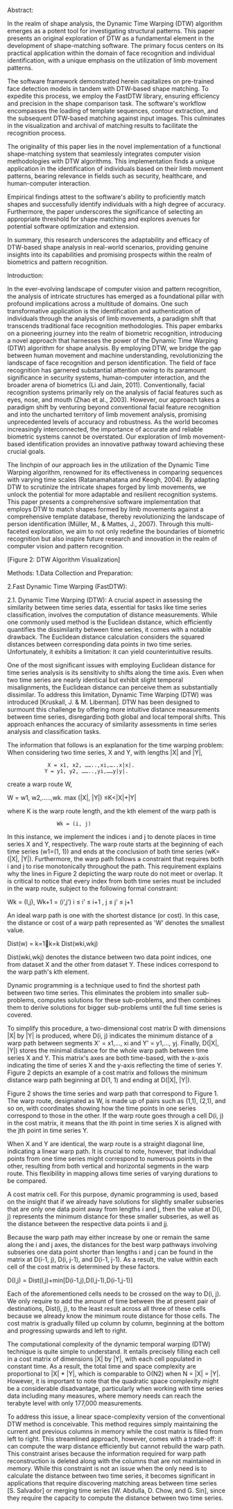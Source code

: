 Abstract:

In the realm of shape analysis, the Dynamic Time Warping (DTW) algorithm emerges as a potent tool for investigating structural patterns. This paper presents an original exploration of DTW as a fundamental element in the development of shape-matching software. The primary focus centers on its practical application within the domain of face recognition and individual identification, with a unique emphasis on the utilization of limb movement patterns.

The software framework demonstrated herein capitalizes on pre-trained face detection models in tandem with DTW-based shape matching. To expedite this process, we employ the FastDTW library, ensuring efficiency and precision in the shape comparison task. The software's workflow encompasses the loading of template sequences, contour extraction, and the subsequent DTW-based matching against input images. This culminates in the visualization and archival of matching results to facilitate the recognition process.

The originality of this paper lies in the novel implementation of a functional shape-matching system that seamlessly integrates computer vision methodologies with DTW algorithms. This implementation finds a unique application in the identification of individuals based on their limb movement patterns, bearing relevance in fields such as security, healthcare, and human-computer interaction.

Empirical findings attest to the software's ability to proficiently match shapes and successfully identify individuals with a high degree of accuracy. Furthermore, the paper underscores the significance of selecting an appropriate threshold for shape matching and explores avenues for potential software optimization and extension.

In summary, this research underscores the adaptability and efficacy of DTW-based shape analysis in real-world scenarios, providing genuine insights into its capabilities and promising prospects within the realm of biometrics and pattern recognition.


Introduction:

In the ever-evolving landscape of computer vision and pattern recognition, the analysis of intricate structures has emerged as a foundational pillar with profound implications across a multitude of domains. One such transformative application is the identification and authentication of individuals through the analysis of limb movements, a paradigm shift that transcends traditional face recognition methodologies. This paper embarks on a pioneering journey into the realm of biometric recognition, introducing a novel approach that harnesses the power of the Dynamic Time Warping (DTW) algorithm for shape analysis. By employing DTW, we bridge the gap between human movement and machine understanding, revolutionizing the landscape of face recognition and person identification.
The field of face recognition has garnered substantial attention owing to its paramount significance in security systems, human-computer interaction, and the broader arena of biometrics (Li and Jain, 2011). Conventionally, facial recognition systems primarily rely on the analysis of facial features such as eyes, nose, and mouth (Zhao et al., 2003). However, our approach takes a paradigm shift by venturing beyond conventional facial feature recognition and into the uncharted territory of limb movement analysis, promising unprecedented levels of accuracy and robustness. As the world becomes increasingly interconnected, the importance of accurate and reliable biometric systems cannot be overstated. Our exploration of limb movement-based identification provides an innovative pathway toward achieving these crucial goals.


 

The linchpin of our approach lies in the utilization of the Dynamic Time Warping algorithm, renowned for its effectiveness in comparing sequences with varying time scales (Ratanamahatana and Keogh, 2004). By adapting DTW to scrutinize the intricate shapes forged by limb movements, we unlock the potential for more adaptable and resilient recognition systems. This paper presents a comprehensive software implementation that employs DTW to match shapes formed by limb movements against a comprehensive template database, thereby revolutionizing the landscape of person identification (Müller, M., & Mattes, J., 2007). Through this multi-faceted exploration, we aim to not only redefine the boundaries of biometric recognition but also inspire future research and innovation in the realm of computer vision and pattern recognition.

 
[Figure 2: DTW Algorithm Visualization]


Methods:
1.Data Collection and Preparation:



2.Fast Dynamic Time Warping (FastDTW):

2.1. Dynamic Time Warping (DTW):
A crucial aspect in assessing the similarity between time series data, essential for tasks like time series classification, involves the computation of distance measurements. While one commonly used method is the Euclidean distance, which efficiently quantifies the dissimilarity between time series, it comes with a notable drawback. The Euclidean distance calculation considers the squared distances between corresponding data points in two time series. Unfortunately, it exhibits a limitation: it can yield counterintuitive results.

One of the most significant issues with employing Euclidean distance for time series analysis is its sensitivity to shifts along the time axis. Even when two time series are nearly identical but exhibit slight temporal misalignments, the Euclidean distance can perceive them as substantially dissimilar. To address this limitation, Dynamic Time Warping (DTW) was introduced [Kruskall, J. & M. Liberman]. DTW has been designed to surmount this challenge by offering more intuitive distance measurements between time series, disregarding both global and local temporal shifts. This approach enhances the accuracy of similarity assessments in time series analysis and classification tasks.

The information that follows is an explanation for the time warping problem: When considering two time series, X and Y, with lengths |X| and |Y|,

                 X = x1, x2, ……..,xi,…..x|x|.
                Y = y1, y2, ……..,yi,……y|y|.

create a warp route W,

W = w1, w2,…..,wk.  max (|X|, |Y|) ≤K<|X|+|Y|

where K is the warp route length, and the kth element of the warp path is
   
                    Wk = (i, j)

In this instance, we implement the indices i and j to denote places in time series X and Y, respectively. The warp route starts at the beginning of each time series (w1=(1, 1)) and ends at the conclusion of both time series (wK=(|X|, |Y|). Furthermore, the warp path follows a constraint that requires both i and j to rise monotonically throughout the path. This requirement explains why the lines in Figure 2 depicting the warp route do not meet or overlap. It is critical to notice that every index from both time series must be included in the warp route, subject to the following formal constraint:

Wk = (I,j), Wk+1 = (i’,j’) i ≤ i’ ≤ i+1 , j ≤ j’ ≤ j+1

An ideal warp path is one with the shortest distance (or cost). In this case, the distance or cost of a warp path represented as 'W' denotes the smallest value.

Dist(w) = k=1k=k Dist(wki,wkj)

Dist(wki,wkj) denotes the distance between two data point indices, one from dataset X and the other from dataset Y. These indices correspond to the warp path's kth element.

Dynamic programming is a technique used to find the shortest path between two time series. This eliminates the problem into smaller sub-problems, computes solutions for these sub-problems, and then combines them to derive solutions for bigger sub-problems until the full time series is covered.

To simplify this procedure, a two-dimensional cost matrix D with dimensions |X| by |Y| is produced, where D(i, j) indicates the minimum distance of a warp path between segments X' = x1,..., xi and Y' = y1,..., yj. Finally, D(|X|, |Y|) stores the minimal distance for the whole warp path between time series X and Y. This matrix's axes are both time-based, with the x-axis indicating the time of series X and the y-axis reflecting the time of series Y. Figure 2 depicts an example of a cost matrix and follows the minimum distance warp path beginning at D(1, 1) and ending at D(|X|, |Y|).

Figure 2 shows the time series and warp path that correspond to Figure 1. The warp route, designated as W, is made up of pairs such as (1,1), (2,1), and so on, with coordinates showing how the time points in one series correspond to those in the other. If the warp route goes through a cell D(i, j) in the cost matrix, it means that the ith point in time series X is aligned with the jth point in time series Y.

When X and Y are identical, the warp route is a straight diagonal line, indicating a linear warp path. It is crucial to note, however, that individual points from one time series might correspond to numerous points in the other, resulting from both vertical and horizontal segments in the warp route. This flexibility in mapping allows time series of varying durations to be compared.

A cost matrix cell. For this purpose, dynamic programming is used, based on the insight that if we already have solutions for slightly smaller subseries that are only one data point away from lengths i and j, then the value at D(i, j) represents the minimum distance for these smaller subseries, as well as the distance between the respective data points ii and jj.

Because the warp path may either increase by one or remain the same along the i and j axes, the distances for the best warp pathways involving subseries one data point shorter than lengths i and j can be found in the matrix at D(i-1, j), D(i, j-1), and D(i-1, j-1). As a result, the value within each cell of the cost matrix is determined by these factors.

D(I,j) = Dist(I,j)+min[D(i-1,j),D(I,j-1),D(i-1,j-1)]

Each of the aforementioned cells needs to be crossed on the way to D(i, j). We only require to add the amount of time between the at present pair of destinations, Dist(i, j), to the least result across all three of these cells because we already know the minimum route distance for those cells. The cost matrix is gradually filled up column by column, beginning at the bottom and progressing upwards and left to right.

The computational complexity of the dynamic temporal warping (DTW) technique is quite simple to understand. It entails precisely filling each cell in a cost matrix of dimensions |X| by |Y|, with each cell populated in constant time. As a result, the total time and space complexity are proportional to |X| * |Y|, which is comparable to O(N2) when N = |X| = |Y|. However, it is important to note that the quadratic space complexity might be a considerable disadvantage, particularly when working with time series data including many measures, where memory needs can reach the terabyte level with only 177,000 measurements.

To address this issue, a linear space-complexity version of the conventional DTW method is conceivable. This method requires simply maintaining the current and previous columns in memory while the cost matrix is filled from left to right. This streamlined approach, however, comes with a trade-off: it can compute the warp distance efficiently but cannot rebuild the warp path. This constraint arises because the information required for warp path reconstruction is deleted along with the columns that are not maintained in memory. While this constraint is not an issue when the only need is to calculate the distance between two time series, it becomes significant in applications that require discovering matching areas between time series [S. Salvador] or merging time series [W. Abdulla, D. Chow, and G. Sin], since they require the capacity to compute the distance between two time series.


